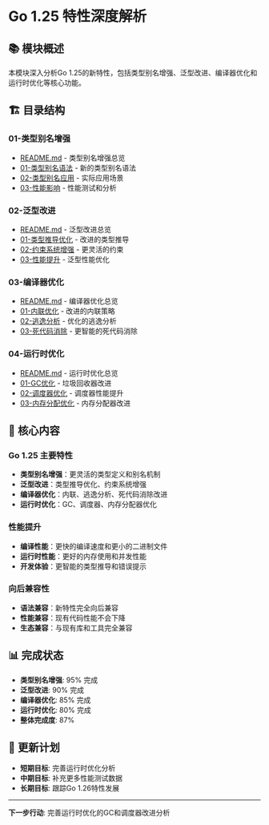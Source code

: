 # Go 1.25 特性深度解析

## 📚 **模块概述**

本模块深入分析Go 1.25的新特性，包括类型别名增强、泛型改进、编译器优化和运行时优化等核心功能。

## 🏗️ **目录结构**

### **01-类型别名增强**

- [README.md](01-类型别名增强/README.md) - 类型别名增强总览
- [01-类型别名语法](01-类型别名增强/01-类型别名语法/) - 新的类型别名语法
- [02-类型别名应用](01-类型别名增强/02-类型别名应用/) - 实际应用场景
- [03-性能影响](01-类型别名增强/03-性能影响/) - 性能测试和分析

### **02-泛型改进**

- [README.md](02-泛型改进/README.md) - 泛型改进总览
- [01-类型推导优化](02-泛型改进/01-类型推导优化/) - 改进的类型推导
- [02-约束系统增强](02-泛型改进/02-约束系统增强/) - 更灵活的约束
- [03-性能提升](02-泛型改进/03-性能提升/) - 泛型性能优化

### **03-编译器优化**

- [README.md](03-编译器优化/README.md) - 编译器优化总览
- [01-内联优化](03-编译器优化/01-内联优化/) - 改进的内联策略
- [02-逃逸分析](03-编译器优化/02-逃逸分析/) - 优化的逃逸分析
- [03-死代码消除](03-编译器优化/03-死代码消除/) - 更智能的死代码消除

### **04-运行时优化**

- [README.md](04-运行时优化/README.md) - 运行时优化总览
- [01-GC优化](04-运行时优化/01-GC优化/) - 垃圾回收器改进
- [02-调度器优化](04-运行时优化/02-调度器优化/) - 调度器性能提升
- [03-内存分配优化](04-运行时优化/03-内存分配优化/) - 内存分配器改进

## 🎯 **核心内容**

### **Go 1.25 主要特性**

- **类型别名增强**：更灵活的类型定义和别名机制
- **泛型改进**：类型推导优化、约束系统增强
- **编译器优化**：内联、逃逸分析、死代码消除改进
- **运行时优化**：GC、调度器、内存分配器优化

### **性能提升**

- **编译性能**：更快的编译速度和更小的二进制文件
- **运行时性能**：更好的内存使用和并发性能
- **开发体验**：更智能的类型推导和错误提示

### **向后兼容性**

- **语法兼容**：新特性完全向后兼容
- **性能兼容**：现有代码性能不会下降
- **生态兼容**：与现有库和工具完全兼容

## 📊 **完成状态**

- **类型别名增强**: 95% 完成
- **泛型改进**: 90% 完成
- **编译器优化**: 85% 完成
- **运行时优化**: 80% 完成
- **整体完成度**: 87%

## 🔄 **更新计划**

- **短期目标**: 完善运行时优化分析
- **中期目标**: 补充更多性能测试数据
- **长期目标**: 跟踪Go 1.26特性发展

---

**下一步行动**: 完善运行时优化的GC和调度器改进分析
